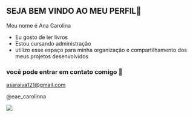 ## SEJA BEM VINDO AO MEU PERFIL🥇


Meu nome é Ana Carolina 
- Eu gosto de ler livros
- Estou cursando administração
- utilizo esse espaço para minha organização e compartilhamento dos meus projetos desenvolvidos

### você pode entrar em contato comigo 📧
asaraiva121@gmail.com

@eae_carolinna


![](https://media1.tenor.com/m/t273D3EqiIYAAAAC/one-piece-luffy.gif)
